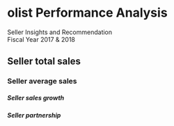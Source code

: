 # olist Performance Analysis

Seller Insights and Recommendation<br>
Fiscal Year 2017 & 2018
## Seller total sales
### Seller average sales
##### Seller sales growth
##### Seller partnership
